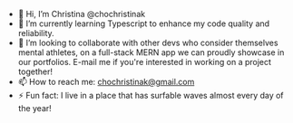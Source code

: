 - 👋 Hi, I’m Christina @chochristinak
- 🌱 I’m currently learning Typescript to enhance my code quality and reliability.
- 💞️ I’m looking to collaborate with other devs who consider themselves mental athletes, on a full-stack MERN app we can proudly showcase in our portfolios. E-mail me if you're interested in working on a project together!
- 📫 How to reach me: chochristinak@gmail.com
- ⚡ Fun fact: I live in a place that has surfable waves almost every day of the year!

<!---
chochristinak/chochristinak is a ✨ special ✨ repository because its `README.md` (this file) appears on your GitHub profile.
You can click the Preview link to take a look at your changes.
--->
